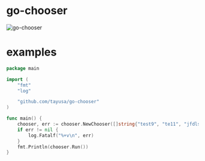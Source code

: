# go-chooser
![go-chooser](https://user-images.githubusercontent.com/37957375/81494359-3d2fdd80-92e3-11ea-87a3-ed5df76b8da8.gif)
# examples
```go
package main

import (
	"fmt"
	"log"

	"github.com/tayusa/go-chooser"
)

func main() {
	chooser, err := chooser.NewChooser([]string{"test9", "te11", "jfdls", "fdsaf", "daj", "fdsie", "feafii", "fdiaoeioa", "feiaofjl"})
	if err != nil {
		log.Fatalf("%+v\n", err)
	}
	fmt.Println(chooser.Run())
}
```
